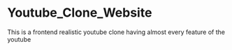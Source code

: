 # Youtube_Clone_Website
This is a frontend realistic youtube clone having almost every feature of the youtube
